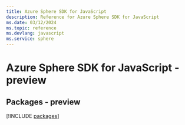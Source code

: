 ```yaml
---
title: Azure Sphere SDK for JavaScript
description: Reference for Azure Sphere SDK for JavaScript
ms.date: 03/12/2024
ms.topic: reference
ms.devlang: javascript
ms.service: sphere
---
```

# Azure Sphere SDK for JavaScript - preview
## Packages - preview
[!INCLUDE [packages](sphere-index.md)]